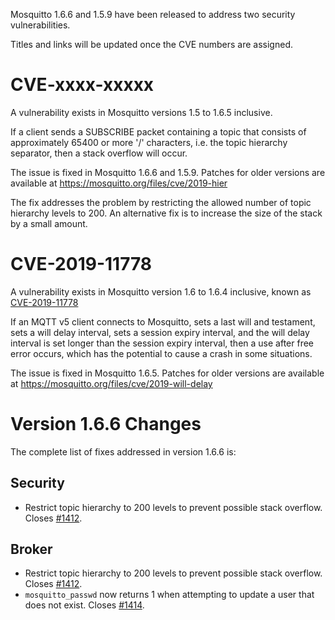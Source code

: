 <!--
.. title: Security advisory: CVE-2018-12543
.. slug: security-advisory-cve-2018-12543
.. date: 2018-09-27 10:36:19 UTC+01:00
.. tags: Security,Releases
.. category:
.. link:
.. description:
.. type: text
-->

Mosquitto 1.6.6 and 1.5.9 have been released to address two security vulnerabilities.

Titles and links will be updated once the CVE numbers are assigned.

# CVE-xxxx-xxxxx

A vulnerability exists in Mosquitto versions 1.5 to 1.6.5 inclusive.

If a client sends a SUBSCRIBE packet containing a topic that consists of
approximately 65400 or more '/' characters, i.e. the topic hierarchy separator,
then a stack overflow will occur.

The issue is fixed in Mosquitto 1.6.6 and 1.5.9. Patches for older versions are
available at <https://mosquitto.org/files/cve/2019-hier>

The fix addresses the problem by restricting the allowed number of topic
hierarchy levels to 200. An alternative fix is to increase the size of the
stack by a small amount.

# CVE-2019-11778

A vulnerability exists in Mosquitto version 1.6 to 1.6.4 inclusive, known as
[CVE-2019-11778]

If an MQTT v5 client connects to Mosquitto, sets a last will and testament,
sets a will delay interval, sets a session expiry interval, and the will delay
interval is set longer than the session expiry interval, then a use after free
error occurs, which has the potential to cause a crash in some situations.

The issue is fixed in Mosquitto 1.6.5. Patches for older versions are available
at <https://mosquitto.org/files/cve/2019-will-delay>

# Version 1.6.6 Changes

The complete list of fixes addressed in version 1.6.6 is:

## Security

* Restrict topic hierarchy to 200 levels to prevent possible stack overflow.
  Closes [#1412].

## Broker
* Restrict topic hierarchy to 200 levels to prevent possible stack overflow.
  Closes [#1412].
* `mosquitto_passwd` now returns 1 when attempting to update a user that does
  not exist. Closes [#1414].

[CVE-2019-11778]: http://cve.mitre.org/cgi-bin/cvename.cgi?name=CVE-2019-11778
[#1412]: https://github.com/eclipse/mosquitto/issues/1412
[#1414]: https://github.com/eclipse/mosquitto/issues/1414
